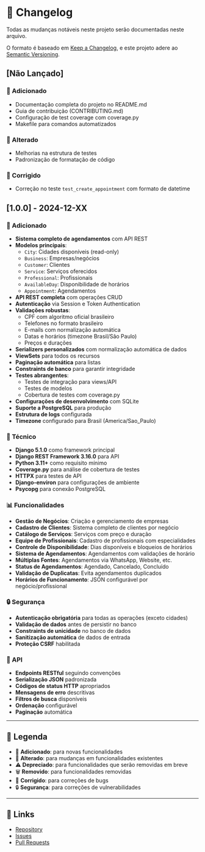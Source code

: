 # 📝 Changelog

Todas as mudanças notáveis neste projeto serão documentadas neste arquivo.

O formato é baseado em [Keep a Changelog](https://keepachangelog.com/pt-BR/1.0.0/),
e este projeto adere ao [Semantic Versioning](https://semver.org/spec/v2.0.0.html).

## [Não Lançado]

### 🚀 Adicionado
- Documentação completa do projeto no README.md
- Guia de contribuição (CONTRIBUTING.md)
- Configuração de test coverage com coverage.py
- Makefile para comandos automatizados

### 🔄 Alterado
- Melhorias na estrutura de testes
- Padronização de formatação de código

### 🐛 Corrigido
- Correção no teste `test_create_appointment` com formato de datetime

## [1.0.0] - 2024-12-XX

### 🚀 Adicionado
- **Sistema completo de agendamentos** com API REST
- **Modelos principais**:
  - `City`: Cidades disponíveis (read-only)
  - `Business`: Empresas/negócios
  - `Customer`: Clientes
  - `Service`: Serviços oferecidos
  - `Professional`: Profissionais
  - `AvailableDay`: Disponibilidade de horários
  - `Appointment`: Agendamentos
- **API REST completa** com operações CRUD
- **Autenticação** via Session e Token Authentication
- **Validações robustas**:
  - CPF com algoritmo oficial brasileiro
  - Telefones no formato brasileiro
  - E-mails com normalização automática
  - Datas e horários (timezone Brasil/São Paulo)
  - Preços e durações
- **Serializers personalizados** com normalização automática de dados
- **ViewSets** para todos os recursos
- **Paginação automática** para listas
- **Constraints de banco** para garantir integridade
- **Testes abrangentes**:
  - Testes de integração para views/API
  - Testes de modelos
  - Cobertura de testes com coverage.py
- **Configurações de desenvolvimento** com SQLite
- **Suporte a PostgreSQL** para produção
- **Estrutura de logs** configurada
- **Timezone** configurado para Brasil (America/Sao_Paulo)

### 🔧 Técnico
- **Django 5.1.0** como framework principal
- **Django REST Framework 3.16.0** para API
- **Python 3.11+** como requisito mínimo
- **Coverage.py** para análise de cobertura de testes
- **HTTPX** para testes de API
- **Django-environ** para configurações de ambiente
- **Psycopg** para conexão PostgreSQL

### 📊 Funcionalidades
- **Gestão de Negócios**: Criação e gerenciamento de empresas
- **Cadastro de Clientes**: Sistema completo de clientes por negócio
- **Catálogo de Serviços**: Serviços com preço e duração
- **Equipe de Profissionais**: Cadastro de profissionais com especialidades
- **Controle de Disponibilidade**: Dias disponíveis e bloqueios de horários
- **Sistema de Agendamentos**: Agendamentos com validações de horário
- **Múltiplas Fontes**: Agendamentos via WhatsApp, Website, etc.
- **Status de Agendamentos**: Agendado, Cancelado, Concluído
- **Validação de Duplicatas**: Evita agendamentos duplicados
- **Horários de Funcionamento**: JSON configurável por negócio/profissional

### 🔒 Segurança
- **Autenticação obrigatória** para todas as operações (exceto cidades)
- **Validação de dados** antes de persistir no banco
- **Constraints de unicidade** no banco de dados
- **Sanitização automática** de dados de entrada
- **Proteção CSRF** habilitada

### 📱 API
- **Endpoints RESTful** seguindo convenções
- **Serialização JSON** padronizada
- **Códigos de status HTTP** apropriados
- **Mensagens de erro** descritivas
- **Filtros de busca** disponíveis
- **Ordenação** configurável
- **Paginação** automática

---

## 📌 Legenda

- 🚀 **Adicionado**: para novas funcionalidades
- 🔄 **Alterado**: para mudanças em funcionalidades existentes
- ⚠️ **Depreciado**: para funcionalidades que serão removidas em breve
- 🗑️ **Removido**: para funcionalidades removidas
- 🐛 **Corrigido**: para correções de bugs
- 🔒 **Segurança**: para correções de vulnerabilidades

---

## 🔗 Links

- [Repository](https://github.com/seu-usuario/project-backend)
- [Issues](https://github.com/seu-usuario/project-backend/issues)
- [Pull Requests](https://github.com/seu-usuario/project-backend/pulls) 